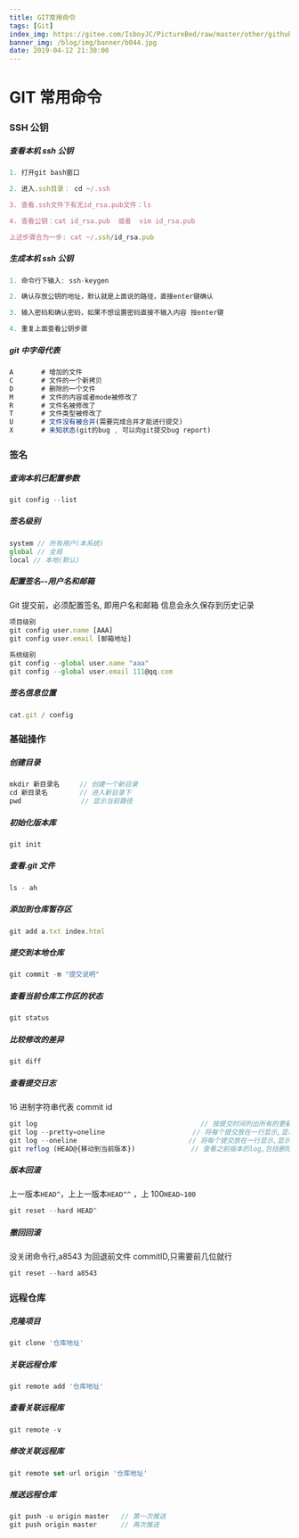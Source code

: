```yaml
---
title: GIT常用命令
tags: [Git]
index_img: https://gitee.com/IsboyJC/PictureBed/raw/master/other/github03.jpeg
banner_img: /blog/img/banner/b044.jpg
date: 2019-04-12 21:30:00
---
```


# GIT 常用命令

### SSH 公钥

##### 查看本机 ssh 公钥

```js
1. 打开git bash窗口

2. 进入.ssh目录： cd ~/.ssh

3. 查看.ssh文件下有无id_rsa.pub文件：ls

4. 查看公钥：cat id_rsa.pub  或者  vim id_rsa.pub

上述步骤合为一步: cat ~/.ssh/id_rsa.pub
```

##### 生成本机 ssh 公钥

```js
1. 命令行下输入: ssh-keygen

2. 确认存放公钥的地址，默认就是上面说的路径，直接enter键确认

3. 输入密码和确认密码，如果不想设置密码直接不输入内容 按enter键

4. 重复上面查看公钥步骤
```

##### git 中字母代表

```js
A     	# 增加的文件
C       # 文件的一个新拷贝
D       # 删除的一个文件
M       # 文件的内容或者mode被修改了
R       # 文件名被修改了
T       # 文件类型被修改了
U       # 文件没有被合并(需要完成合并才能进行提交)
X       # 未知状态(git的bug , 可以向git提交bug report)
```

### 签名

##### 查询本机已配置参数

```js
git config --list
```

##### 签名级别

```js
system // 所有用户(本系统)
global // 全局
local // 本地(默认)
```

##### 配置签名--用户名和邮箱

Git 提交前，必须配置签名, 即用户名和邮箱 信息会永久保存到历史记录

```js
项目级别
git config user.name [AAA]
git config user.email [邮箱地址]

系统级别
git config --global user.name "aaa"
git config --global user.email 111@qq.com
```

##### 签名信息位置

```js
cat.git / config
```

### 基础操作

##### 创建目录

```js
mkdir 新目录名     // 创建一个新目录
cd 新目录名        // 进入新目录下
pwd               // 显示当前路径
```

##### 初始化版本库

```js
git init
```

##### 查看.git 文件

```js
ls - ah
```

##### 添加到仓库暂存区

```js
git add a.txt index.html
```

##### 提交到本地仓库

```js
git commit -m "提交说明"
```

##### 查看当前仓库工作区的状态

```js
git status
```

##### 比较修改的差异

```js
git diff
```

##### 查看提交日志

16 进制字符串代表 commit id

```js
git log                                         // 按提交时间列出所有的更新,显示完整信息
git log --pretty=oneline					  // 将每个提交放在一行显示,显示完整commit id
git log --oneline							 // 将每个提交放在一行显示,显示不完整commit id
git reflog (HEAD@{移动到当前版本})      		 // 查看之前版本的log,包括删除的,可查找历史commitID
```

##### 版本回滚

上一版本`HEAD^`，上上一版本`HEAD^^` ，上 100`HEAD~100`

```js
git reset --hard HEAD^
```

##### 撤回回滚

没关闭命令行,a8543 为回退前文件 commitID,只需要前几位就行

```js
git reset --hard a8543
```

### 远程仓库

##### 克隆项目

```js
git clone '仓库地址'
```

##### 关联远程仓库

```js
git remote add '仓库地址'
```

##### 查看关联远程库

```js
git remote -v
```

##### 修改关联远程库

```js
git remote set-url origin '仓库地址'
```

##### 推送远程仓库

```js
git push -u origin master   // 第一次推送
git push origin master      // 再次推送
```

